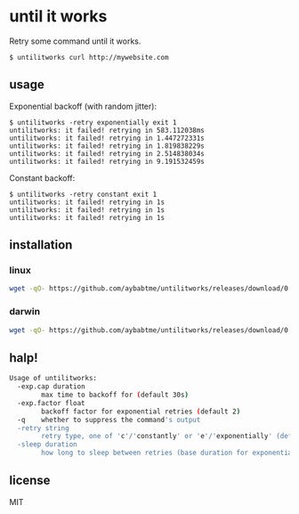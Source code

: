 # until it works

Retry some command until it works.

```
$ untilitworks curl http://mywebsite.com
```

## usage

Exponential backoff (with random jitter):

```
$ untilitworks -retry exponentially exit 1
untilitworks: it failed! retrying in 583.112038ms
untilitworks: it failed! retrying in 1.447272331s
untilitworks: it failed! retrying in 1.819838229s
untilitworks: it failed! retrying in 2.514838034s
untilitworks: it failed! retrying in 9.191532459s
```

Constant backoff:
```
$ untilitworks -retry constant exit 1
untilitworks: it failed! retrying in 1s
untilitworks: it failed! retrying in 1s
untilitworks: it failed! retrying in 1s
```


## installation

### linux

```bash
wget -qO- https://github.com/aybabtme/untilitworks/releases/download/0.1/untilitworks_linux.tar.gz | tar xvz
```

### darwin

```bash
wget -qO- https://github.com/aybabtme/untilitworks/releases/download/0.1/untilitworks_darwin.tar.gz | tar xvz
```


## halp!

```bash
Usage of untilitworks:
  -exp.cap duration
    	max time to backoff for (default 30s)
  -exp.factor float
    	backoff factor for exponential retries (default 2)
  -q	whether to suppress the command's output
  -retry string
    	retry type, one of 'c'/'constantly' or 'e'/'exponentially' (default "constantly")
  -sleep duration
    	how long to sleep between retries (base duration for exponential) (default 1s)
```


## license

MIT
